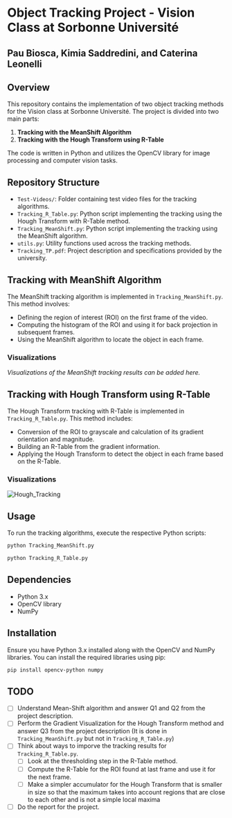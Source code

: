 # Object Tracking Project - Vision Class at Sorbonne Université

## Pau Biosca, Kimia Saddredini, and Caterina Leonelli

## Overview
This repository contains the implementation of two object tracking methods for the Vision class at Sorbonne Université. The project is divided into two main parts:
1. **Tracking with the MeanShift Algorithm**
2. **Tracking with the Hough Transform using R-Table**

The code is written in Python and utilizes the OpenCV library for image processing and computer vision tasks.

## Repository Structure
- `Test-Videos/`: Folder containing test video files for the tracking algorithms.
- `Tracking_R_Table.py`: Python script implementing the tracking using the Hough Transform with R-Table method.
- `Tracking_MeanShift.py`: Python script implementing the tracking using the MeanShift algorithm.
- `utils.py`: Utility functions used across the tracking methods.
- `Tracking_TP.pdf`: Project description and specifications provided by the university.

## Tracking with MeanShift Algorithm
The MeanShift tracking algorithm is implemented in `Tracking_MeanShift.py`. This method involves:
- Defining the region of interest (ROI) on the first frame of the video.
- Computing the histogram of the ROI and using it for back projection in subsequent frames.
- Using the MeanShift algorithm to locate the object in each frame.

### Visualizations
*Visualizations of the MeanShift tracking results can be added here.*

## Tracking with Hough Transform using R-Table
The Hough Transform tracking with R-Table is implemented in `Tracking_R_Table.py`. This method includes:
- Conversion of the ROI to grayscale and calculation of its gradient orientation and magnitude.
- Building an R-Table from the gradient information.
- Applying the Hough Transform to detect the object in each frame based on the R-Table.

### Visualizations
![Hough_Tracking](../ObjectTracking%20Methods/images/Tracking_Hough.png)


## Usage
To run the tracking algorithms, execute the respective Python scripts:
```bash
python Tracking_MeanShift.py
```

```bash
python Tracking_R_Table.py
```

## Dependencies
- Python 3.x
- OpenCV library
- NumPy

## Installation
Ensure you have Python 3.x installed along with the OpenCV and NumPy libraries. You can install the required libraries using pip:
```bash
pip install opencv-python numpy
```

## TODO
- [ ] Understand Mean-Shift algorithm and answer Q1 and Q2 from the project description.
- [ ] Perform the Gradient Visualization for the Hough Transform method and answer Q3 from the project description (It is done in `Tracking_MeanShift.py` but not in `Tracking_R_Table.py`)
- [ ] Think about ways to imporve the tracking results for `Tracking_R_Table.py`.
    - [ ] Look at the thresholding step in the R-Table method.
    - [ ] Compute the R-Table for the ROI found at last frame and use it for the next frame.
    - [ ] Make a simpler accumulator for the Hough Transform that is smaller in size so that the maximum takes into account regions that are close to each other and is not a simple local maxima
- [ ] Do the report for the project.